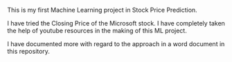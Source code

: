 This is my first Machine Learning project in Stock Price Prediction. 

I have tried the Closing Price of the Microsoft stock. I have completely taken the help of youtube resources 
in the making of this ML project.

I have documented more with regard to the approach in a word document in this repository.
